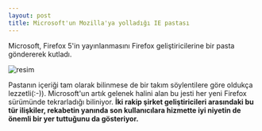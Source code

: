 ```yaml
---
layout: post
title: Microsoft'un Mozilla'ya yolladığı IE pastası
---
```


Microsoft, Firefox 5'in yayınlanmasını Firefox geliştiricilerine bir pasta
göndererek kutladı.

![resim](https://github.com/gceylan/file/ie-firefox.png)

Pastanın içeriği tam olarak bilinmese de bir takım söylentilere göre oldukça
lezzetli(:-)). Microsoft'un artık gelenek halini alan bu jesti her yeni Firefox
sürümünde tekrarladığı biliniyor. **İki rakip şirket geliştiricileri arasındaki bu
tür ilişkiler, rekabetin yanında son kullanıcılara hizmette iyi niyetin de
önemli bir yer tuttuğunu da gösteriyor.**
